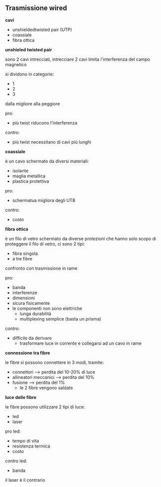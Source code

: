 ## Trasmissione wired

**cavi**

* unshieldedtwisted pair (UTP)
* coassiale
* fibra ottica

**unshieled twisted pair**

sono 2 cavi intrecciati, intrecciare 2 cavi limita l'interferenza del campo magnetico

si dividono in categorie:
* 1
* 2
* 3

dalla migliore alla peggiore

pro:
* più twist riducono l'interferenza

contro:
* più twist necessitano di cavi più lunghi

**coassiale**

è un cavo schermato da diversi materiali:
* isolante
* maglia metallica
* plastica protettiva

pro:
* schermatua migliora degli UTB

contro:
* costo

**fibra ottica**

è un filo di vetro schermato da diverse protezioni che hanno solo scopo di proteggere il filo di vetro, ci sono 2 tipi:
* fibra singola
* a tre fibre

confronto con trasmissione in rame

pro:
* banda
* interferenze
* dimensioni
* sicura fisicamente
* le componenti non sono elettriche
    * lunga durabilità
    * multiplexing semplice (basta un prisma)

contro:
* difficile da derivare 
    * trasformare luce in corrente e collegarsi ad un cavo in rame


**connessione tra fibre**

le fibre si possono connettere in 3 modi, tramite:
* connettori --> perdita del 10-20% di luce
* allineatori meccanici --> perdita del 10%
* fusione --> perdita del 1%
    * le 2 fibre vengono saldate

**luce delle fibre**

le fibre possono utilizzare 2 tipi di luce:
* led
* laser

pro led:
* tempo di vita
* resistenza termica
* costo

contro led:
* banda

il laser è il contrario